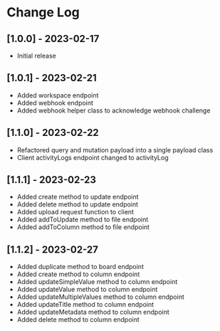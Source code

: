# Change Log

## [1.0.0] - 2023-02-17

- Initial release


## [1.0.1] - 2023-02-21

- Added workspace endpoint
- Added webhook endpoint
- Added webhook helper class to acknowledge webhook challenge


## [1.1.0] - 2023-02-22

- Refactored query and mutation payload into a single payload class
- Client activityLogs endpoint changed to activityLog


## [1.1.1] - 2023-02-23

- Added create method to update endpoint
- Added delete method to update endpoint
- Added upload request function to client
- Added addToUpdate method to file endpoint
- Added addToColumn method to file endpoint


## [1.1.2] - 2023-02-27

- Added duplicate method to board endpoint
- Added create method to column endpoint
- Added updateSimpleValue method to column endpoint
- Added updateValue method to column endpoint
- Added updateMultipleValues method to column endpoint
- Added updateTitle method to column endpoint
- Added updateMetadata method to column endpoint
- Added delete method to column endpoint
